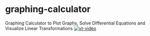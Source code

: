 # graphing-calculator
Graphing Calculator to Plot Graphs, Solve DIfferential Equations and Visualize Linear Transformations
[![yt-video](https://img.youtube.com/vi/6JyfwWD5Vkw/0.jpg)](https://www.youtube.com/watch?v=6JyfwWD5Vkw/0)

